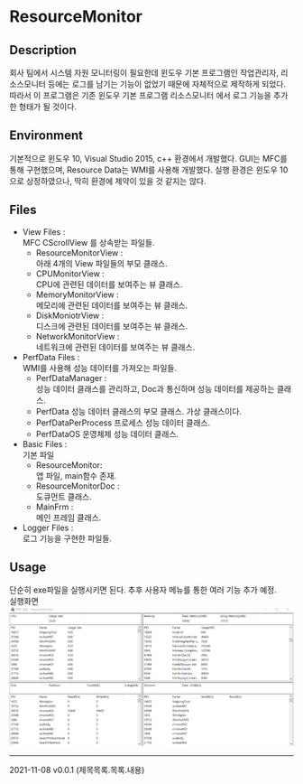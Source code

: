 # ResourceMonitor

## Description
회사 팀에서 시스템 자원 모니터링이 필요한데 윈도우 기본 프로그램인 작업관리자, 리소스모니터 등에는 로그를 남기는 기능이 없었기 때문에 자체적으로 제작하게 되었다.
따라서 이 프로그램은 기존 윈도우 기본 프로그램 리소스모니터 에서 로그 기능을 추가한 형태가 될 것이다.


## Environment
기본적으로 윈도우 10, Visual Studio 2015, c++ 환경에서 개발했다. 
GUI는 MFC를 통해 구현했으며, Resource Data는 WMI를 사용해 개발했다.
실행 환경은 윈도우 10 으로 상정하였으나, 딱히 환경에 제약이 있을 것 같지는 않다.

## Files
* View Files :  
MFC CScrollView 를 상속받는 파일들.
    * ResourceMonitorView :  
    아래 4개의 View 파일들의 부모 클래스. 
    * CPUMonitorView :  
    CPU에 관련된 데이터를 보여주는 뷰 클래스.
    * MemoryMonitorView :  
    메모리에 관련된 데이터를 보여주는 뷰 클래스.
    * DiskMoniotrView :  
    디스크에 관련된 데이터를 보여주는 뷰 클래스.
    * NetworkMonitorView :  
    네트워크에 관련된 데이터를 보여주는 뷰 클래스.
* PerfData Files :  
WMI를 사용해 성능 데이터를 가져오는 파일들.
    * PerfDataManager :  
    성능 데이터 클래스를 관리하고, Doc과 통신하며 성능 데이터를 제공하는 클래스.
    * PerfData
    성능 데이터 클래스의 부모 클래스. 가상 클래스이다.
    * PerfDataPerProcess
    프로세스 성능 데이터 클래스.
    * PerfDataOS
    운영체제 성능 데이터 클래스.
* Basic Files :  
기본 파일
    * ResourceMonitor:  
    앱 파일, main함수 존재.
    * ResourceMonitorDoc :  
    도큐먼트 클래스.
    * MainFrm :  
    메인 프레임 클래스.
* Logger Files :  
로그 기능을 구현한 파일들.

## Usage
단순히 exe파일을 실행시키면 된다. 추후 사용자 메뉴를 통한 여러 기능 추가 예정.   
실행화면  
![실행화면](https://github.com/jidungg/ResourceMonitor/blob/master/img/v1.0.1.PNG?raw=true)
* * *  
2021-11-08 v0.0.1 (제목목록.목록.내용)


